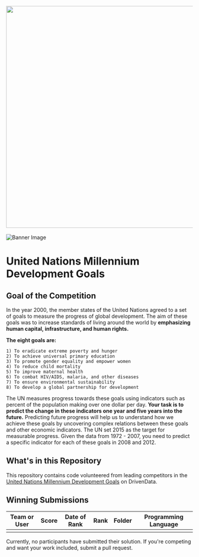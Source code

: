 [<img src='https://s3.amazonaws.com/drivendata-public-assets/logo-white-blue.png' width='600'>](https://www.drivendata.org/)
<br><br>
![Banner Image](https://s3.amazonaws.com:443/drivendata/comp_images/1.jpg)

# United Nations Millennium Development Goals

## Goal of the Competition
In the year 2000, the member states of the United Nations agreed to a set of goals to measure the progress of global development. The aim of these goals was to increase standards of living around the world by **emphasizing human capital, infrastructure, and human rights.**

**The eight goals are:**

    1) To eradicate extreme poverty and hunger
    2) To achieve universal primary education
    3) To promote gender equality and empower women
    4) To reduce child mortality
    5) To improve maternal health
    6) To combat HIV/AIDS, malaria, and other diseases
    7) To ensure environmental sustainability
    8) To develop a global partnership for development

The UN measures progress towards these goals using indicators such as percent of the population making over one dollar per day. **Your task is to predict the change in these indicators one year and five years into the future.** Predicting future progress will help us to understand how we achieve these goals by uncovering complex relations between these goals and other economic indicators. The UN set 2015 as the target for measurable progress. Given the data from 1972 - 2007, you need to predict a specific indicator for each of these goals in 2008 and 2012.

## What's in this Repository
This repository contains code volunteered from leading competitors in the [United Nations Millennium Development Goals](https://www.drivendata.org/competitions/1/united-nations-millennium-development-goals/) on DrivenData.


## Winning Submissions

Team or User | Score | Date of Rank | Rank | Folder | Programming Language
--- | --- | --- | --- | --- | ---
  |  |  |  |  |

Currently, no participants have submitted their solution.  If you're competing and want your work included, submit a pull request.

